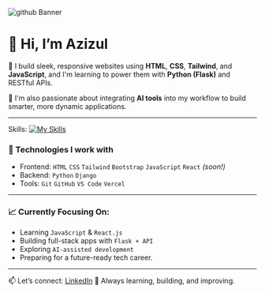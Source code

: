 ![github Banner](https://github.com/user-attachments/assets/41cb9dea-7475-4db2-9b1c-e84334c6967d)
# 👋 Hi, I’m Azizul

🎯 I build sleek, responsive websites using **HTML**, **CSS**, **Tailwind**, and **JavaScript**, and I'm learning to power them with **Python (Flask)** and RESTful APIs.

🧠 I'm also passionate about integrating **AI tools** into my workflow to build smarter, more dynamic applications.

---

Skills:    [![My Skills](https://skillicons.dev/icons?i=py,html,css,js,react,latex,pycharm,vscode,vercel,figma&theme=light)](https://skillicons.dev)

### 🔧 Technologies I work with
- Frontend: `HTML` `CSS` `Tailwind` `Bootstrap` `JavaScript` `React` *(soon!)*
- Backend: `Python` `Django` 
- Tools: `Git` `GitHub` `VS Code` `Vercel` 

---

### 📈 Currently Focusing On:
- Learning `JavaScript` & `React.js`  
- Building full-stack apps with `Flask + API`  
- Exploring `AI-assisted development`  
- Preparing for a future-ready tech career.

---

📫 Let’s connect: [LinkedIn](https://www.linkedin.com/in/azizul-hakim97) 
🔁 Always learning, building, and improving.


<!--
**azizul97/azizul97** is a ✨ _special_ ✨ repository because its `README.md` (this file) appears on your GitHub profile.

Here are some ideas to get you started:

- 🔭 I’m currently working on ...
- 🌱 I’m currently learning ...
- 👯 I’m looking to collaborate on ...
- 🤔 I’m looking for help with ...
- 💬 Ask me about ...
- 📫 How to reach me: ...
- 😄 Pronouns: ...
- ⚡ Fun fact: ...
-->
